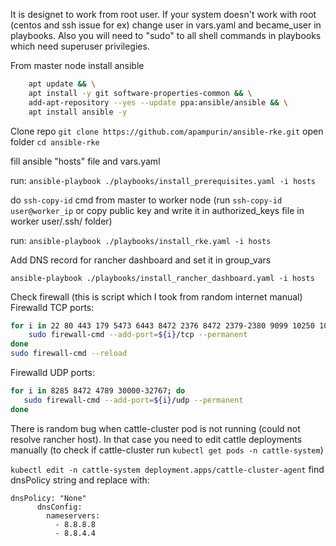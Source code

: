 
It is designet to work from root user. If your system doesn't work with root (centos and ssh issue for ex) change user in vars.yaml and became_user in playbooks.
Also you will need to "sudo" to all shell commands in playbooks which need superuser privilegies.


From master node install ansible
```bash
    apt update && \
    apt install -y git software-properties-common && \
    add-apt-repository --yes --update ppa:ansible/ansible && \
    apt install ansible -y
```

Clone repo `git clone https://github.com/apampurin/ansible-rke.git`
open folder `cd ansible-rke`

fill ansible "hosts" file and vars.yaml

run:
`ansible-playbook ./playbooks/install_prerequisites.yaml -i hosts`

do `ssh-copy-id` cmd from master to worker node (run `ssh-copy-id user@worker_ip` or copy public key and write it in authorized_keys file in worker user/.ssh/ folder)

run:
`ansible-playbook ./playbooks/install_rke.yaml -i hosts`


Add DNS record for rancher dashboard and set it in group_vars

`ansible-playbook ./playbooks/install_rancher_dashboard.yaml -i hosts`



Check firewall (this is script which I took from random internet manual)
Firewalld TCP ports:

```bash
for i in 22 80 443 179 5473 6443 8472 2376 8472 2379-2380 9099 10250 10251 10252 10254 30000-32767; do
    sudo firewall-cmd --add-port=${i}/tcp --permanent
done
sudo firewall-cmd --reload
```

Firewalld UDP ports:

```bash
for i in 8285 8472 4789 30000-32767; do
   sudo firewall-cmd --add-port=${i}/udp --permanent
done
```


There is random bug when cattle-cluster pod is not running (could not resolve rancher host).
In that case you need to edit cattle deployments manually
(to check if cattle-cluster run `kubectl get pods -n cattle-system`)

`kubectl edit -n cattle-system deployment.apps/cattle-cluster-agent`
find dnsPolicy string and replace with:

```
dnsPolicy: "None"
      dnsConfig:
        nameservers:
          - 8.8.8.8
          - 8.8.4.4
```